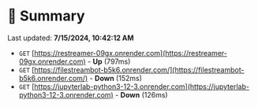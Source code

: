 # 📖 Summary
Last updated: **7/15/2024, 10:42:12 AM**

- `GET` [https://restreamer-09gx.onrender.com](https://restreamer-09gx.onrender.com) - **Up** (797ms)
- `GET` [https://filestreambot-b5k6.onrender.com/](https://filestreambot-b5k6.onrender.com/) - **Down** (152ms)
- `GET` [https://jupyterlab-python3-12-3.onrender.com](https://jupyterlab-python3-12-3.onrender.com) - **Down** (126ms)

